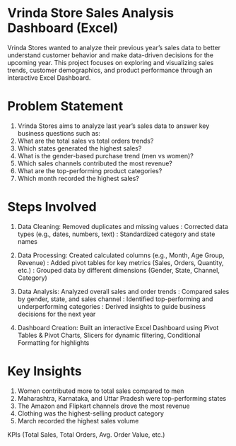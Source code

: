 # Vrinda Store Sales Analysis Dashboard (Excel)
Vrinda Stores wanted to analyze their previous year’s sales data to better understand customer behavior and make data-driven decisions for the upcoming year. This project focuses on exploring and visualizing sales trends, customer demographics, and product performance through an interactive Excel Dashboard.

# Problem Statement
1. Vrinda Stores aims to analyze last year’s sales data to answer key business questions such as:
2. What are the total sales vs total orders trends?
3. Which states generated the highest sales?
4. What is the gender-based purchase trend (men vs women)?
5. Which sales channels contributed the most revenue?
6. What are the top-performing product categories?
7. Which month recorded the highest sales?

# Steps Involved

1. Data Cleaning: Removed duplicates and missing values
                 : Corrected data types (e.g., dates, numbers, text)
                 : Standardized category and state names

2. Data Processing: Created calculated columns (e.g., Month, Age Group, Revenue)
                  : Added pivot tables for key metrics (Sales, Orders, Quantity, etc.)
                  : Grouped data by different dimensions (Gender, State, Channel, Category)

3. Data Analysis: Analyzed overall sales and order trends
                : Compared sales by gender, state, and sales channel
                : Identified top-performing and underperforming categories
                : Derived insights to guide business decisions for the next year

4. Dashboard Creation: Built an interactive Excel Dashboard using Pivot Tables & Pivot Charts, Slicers for dynamic filtering, Conditional Formatting for highlights

# Key Insights

1. Women contributed more to total sales compared to men
2. Maharashtra, Karnataka, and Uttar Pradesh were top-performing states
3. The Amazon and Flipkart channels drove the most revenue
4. Clothing was the highest-selling product category
5. March recorded the highest sales volume

KPIs (Total Sales, Total Orders, Avg. Order Value, etc.)
